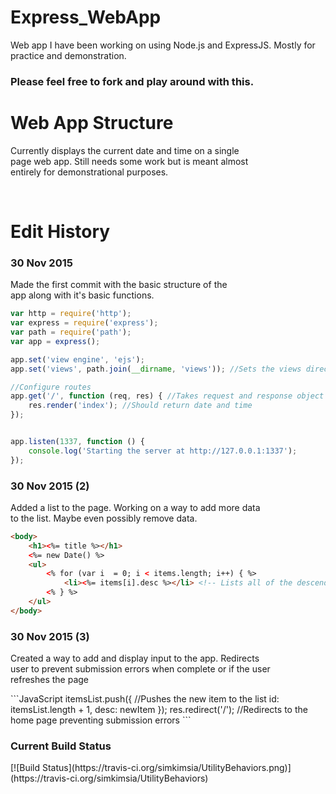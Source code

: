 # Express_WebApp
Web app I have been working on using Node.js and ExpressJS.  Mostly for practice and demonstration.

<h3>Please feel free to fork and play around with this.</h3>
<h1>Web App Structure</h1>
<p>Currently displays the current date and time on a single <br>
page web app.  Still needs some work but is meant almost <br>
entirely for demonstrational purposes.</p>
<br>
<h1>Edit History</h1>
<h3>30 Nov 2015</h3>
<p>Made the first commit with the basic structure of the <br>
app along with it's basic functions.</p>

```JavaScript
var http = require('http');
var express = require('express');
var path = require('path');
var app = express();

app.set('view engine', 'ejs');
app.set('views', path.join(__dirname, 'views')); //Sets the views directory for the ejs files

//Configure routes
app.get('/', function (req, res) { //Takes request and response object just like Node.js
	res.render('index'); //Should return date and time
});


app.listen(1337, function () {
	console.log('Starting the server at http://127.0.0.1:1337');
});
```
<h3>30 Nov 2015 (2)</h3>
<p>Added a list to the page.  Working on a way to add more data <br>
to the list.  Maybe even possibly remove data.</p>

```HTML
<body>
	<h1><%= title %></h1>
	<%= new Date() %>
	<ul>
		<% for (var i  = 0; i < items.length; i++) { %>
			<li><%= items[i].desc %></li> <!-- Lists all of the descendant for each of the items in the items list -->
		<% } %>
	</ul>
</body>
```
<h3>30 Nov 2015 (3)</h3>
<p>Created a way to add and display input to the app. Redirects <br>
user to prevent submission errors when complete or if the user <br>
refreshes the page</p>
```JavaScript
itemsList.push({ //Pushes the new item to the list
		id: itemsList.length + 1,
		desc: newItem
	});
	res.redirect('/'); //Redirects to the home page preventing submission errors 
```

<h3>Current Build Status</h3>
[![Build Status](https://travis-ci.org/simkimsia/UtilityBehaviors.png)](https://travis-ci.org/simkimsia/UtilityBehaviors)
